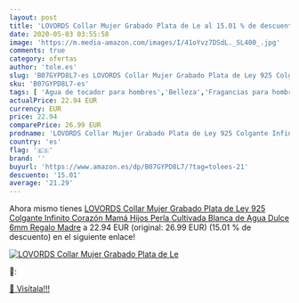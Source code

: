 ```yaml
---
layout: post
title: 'LOVORDS Collar Mujer Grabado Plata de Le al 15.01 % de descuento'
date: 2020-05-03 03:55:58
image: 'https://m.media-amazon.com/images/I/41oYvz7DSdL._SL400_.jpg'
comments: true
category: ofertas
author: 'tole.es'
slug: 'B07GYPD8L7-es LOVORDS Collar Mujer Grabado Plata de Ley 925 Colgante...'
sku: 'B07GYPD8L7-es'
tags: [ 'Agua de tocador para hombres','Belleza','Fragancias para hombres','Perfumes y fragancias','Productos para el cuidado de la piel','Sets y juegos para el cuidado de la piel','de','ley','plata', ]
actualPrice: 22.94 EUR
currency: EUR
price: 22.94
comparePrice: 26.99 EUR
prodname: 'LOVORDS Collar Mujer Grabado Plata de Ley 925 Colgante Infinito Corazón Mamá Hijos Perla Cultivada Blanca de Agua Dulce 6mm Regalo Madre'
country: 'es'
flag: '🇪🇸'
brand: ''
buyurl: 'https://www.amazon.es/dp/B07GYPD8L7/?tag=tolees-21'
descuento: '15.01'
average: '21.29'
---
```


Ahora mismo tienes [LOVORDS Collar Mujer Grabado Plata de Ley 925 Colgante Infinito Corazón Mamá Hijos Perla Cultivada Blanca de Agua Dulce 6mm Regalo Madre](https://www.amazon.es/dp/B07GYPD8L7/?tag=tolees-21) a 22.94 EUR (original: 26.99 EUR) (15.01 %  de descuento) en el siguiente enlace!

[![LOVORDS Collar Mujer Grabado Plata de Le](https://m.media-amazon.com/images/I/41oYvz7DSdL._SL400_.jpg)](https://www.amazon.es/dp/B07GYPD8L7/?tag=tolees-21)

🔎:


[🛒 Visítala!!!](https://www.amazon.es/dp/B07GYPD8L7/?tag=tolees-21)
